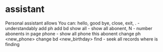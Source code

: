 # assistant
Personal assistant allows
You can:
        hello, good bye, close, exit, . - understandably
        add ph <name> <phone>
        add bd <name> <birthday>
        show all  <N>    - show all abonent, N - number abonents in page
        phone <name>  - show all phone this abonent
        change ph <name> <phone> <new_phone>
        change bd <name> <new_birthday>
        find <str>    - seek all records where is finding <str>
